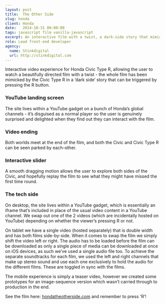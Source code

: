 ```yaml
---
layout: post
title:  The Other Side
slug: honda
client: Honda
date:   2014-10-31 00:00:00
tags: javascript film vanilla-javascript
excerpt: An interactive film with a twist, a dark-side story that mimics the light
role: Lead front-end developer
agency:
  name: Stinkdigital
  url: http://stinkdigital.com
---
```


Interactive video experience for Honda Civic Type R, allowing the user to watch a beautifully directed film with a twist - the whole film has been mimicked by the Civic Type R in a ‘dark side’ story that can be triggered by pressing the R button.

### YouTube landing screen

The site lives within a YouTube gadget on a bunch of Honda’s global channels - it’s disguised as a normal player so the user is genuinely surprised and delighted when they find out they can interact with the film.

### Video ending

Both worlds meet at the end of the film, and both the Civic and Civic Type R can be seen parked by each-other.

### Interactive slider

A smooth dragging motion allows the user to explore both sides of the Civic, and hopefully replay the film to see what they might have missed the first time round.

### The tech side

On desktop, the site lives within a YouTube gadget, which is essentially an iframe that’s included in place of the usual video content in a YouTube channel. We swap out one of the 2 videos (which are incidentally hosted on YouTube) depending on whether the viewer’s pressing R or not.

On tablet we have a single video (hosted separately) that is double width and has both films side-by-side. When it comes to swap the film we simply shift the video left or right. The audio has to be loaded before the film can be downloaded as only a single piece of media can be downloaded at once on iOS devices, as such we’ve used a single audio file too. To achieve the separate soundtracks for each film, we used the left and right channels that make up stereo sound and use each one exclusively to hold the audio for the different films. These are toggled in sync with the films.

The mobile experience is simply a teaser video, however we created some prototypes for an image-sequence version which wasn’t carried through to production in the end.

See the film here: [hondatheotherside.com](http://hondatheotherside.com) and remember to press 'R’!
